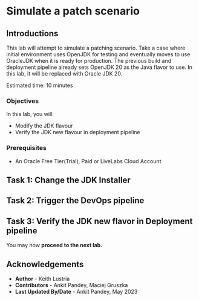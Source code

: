 # Simulate a patch scenario

## Introductions

This lab will attempt to simulate a patching scenario. Take a case where initial environment uses OpenJDK for testing and eventually moves to use OracleJDK when it is ready for production. The previous build and deployment pipeline already sets OpenJDK 20 as the Java flavor to use. In this lab, it will be replaced with Oracle JDK 20.

Estimated time: 10 minutes

### Objectives

In this lab, you will:

* Modify the JDK flavour
* Verify the JDK new flavour in deployment pipeline

### Prerequisites

* An Oracle Free Tier(Trial), Paid or LiveLabs Cloud Account

## Task 1: Change the JDK Installer

    
## Task 2: Trigger the DevOps pipeline


## Task 3: Verify the JDK new flavor in Deployment pipeline


You may now **proceed to the next lab.**

## Acknowledgements

* **Author** -  Keith Lustria
* **Contributors** - Ankit Pandey, Maciej Gruszka
* **Last Updated By/Date** - Ankit Pandey, May 2023
